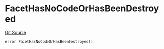 # FacetHasNoCodeOrHasBeenDestroyed
[Git Source](https://github.com/thrackle-io/tron/blob/898ac13e9c0d669d38da44f8bf60a26e9528ba9b/src/client/token/handler/diamond/HandlerDiamond.sol)


```solidity
error FacetHasNoCodeOrHasBeenDestroyed();
```

